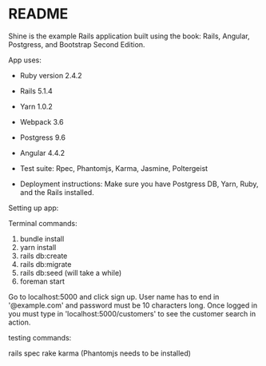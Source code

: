 # README

Shine is the example Rails application built using the book: Rails, Angular,
Postgress, and Bootstrap Second Edition.

App uses:

* Ruby version 2.4.2
* Rails 5.1.4
* Yarn 1.0.2
* Webpack 3.6
* Postgress 9.6
* Angular 4.4.2
* Test suite: Rpec, Phantomjs, Karma, Jasmine, Poltergeist

* Deployment instructions:
Make sure you have Postgress DB, Yarn, Ruby, and the Rails installed.

Setting up app:

Terminal commands:
1. bundle install
2. yarn install
3. rails db:create
4. rails db:migrate
5. rails db:seed (will take a while)
6. foreman start

Go to localhost:5000 and click sign up. User name has to end in '@example.com'
and password must be 10 characters long. Once logged in you must type in 'localhost:5000/customers' to see the customer search in action.

testing commands:

rails spec
rake karma (Phantomjs needs to be installed)
